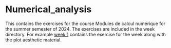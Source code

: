 # Numerical_analysis
This contains the exercises for the course Modules de calcul numérique for the summer semester of 2024. The exercises are included in the week directory. For example [week 1](https://github.com/shahidzk1/Numerical_analysis/tree/main/week1) contains the exercise for the week along with the plot aesthetic material.
